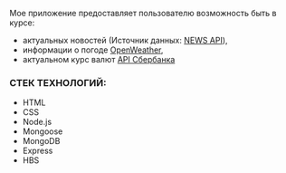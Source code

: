  
Мое приложение предоставляет пользователю возможность быть в курсе:
* актуальных новостей (Источник данных: [NEWS API](https://newsapi.org/)), 
* информации о погоде [OpenWeather](https://openweathermap.org/api),
* актуальном курс валют [API Сбербанка](https://developer.sberbank.ru/)

### СТЕК ТЕХНОЛОГИЙ:
* HTML
* CSS
* Node.js
* Mongoose
* MongoDB
* Express
* HBS
